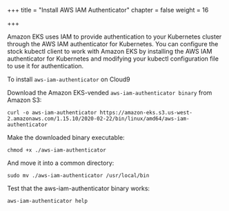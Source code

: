 +++
title = "Install AWS IAM Authenticator"
chapter = false
weight = 16

+++

Amazon EKS uses IAM to provide authentication to your Kubernetes cluster through the AWS IAM authenticator for Kubernetes. You can configure the stock kubectl client to work with Amazon EKS by installing the AWS IAM authenticator for Kubernetes and modifying your kubectl configuration file to use it for authentication. 

To install `aws-iam-authenticator` on Cloud9

Download the Amazon EKS-vended `aws-iam-authenticator binary` from Amazon S3: 

```
curl -o aws-iam-authenticator https://amazon-eks.s3.us-west-2.amazonaws.com/1.15.10/2020-02-22/bin/linux/amd64/aws-iam-authenticator
```

Make the downloaded binary executable:

```
chmod +x ./aws-iam-authenticator
```

And move it into a common directory:

```
sudo mv ./aws-iam-authenticator /usr/local/bin
```

Test that the aws-iam-authenticator binary works:

```
aws-iam-authenticator help
```
